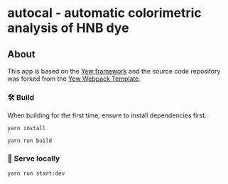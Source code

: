 # autocal - automatic colorimetric analysis of HNB dye

## About

This app is based on the [Yew framework](https://yew.rs/docs/) and the source
code repository was forked from the [Yew Webpack
Template](https://github.com/yewstack/yew-wasm-pack-template).

### 🛠️ Build

When building for the first time, ensure to install dependencies first.

```
yarn install
```

```
yarn run build
```

### 🔬 Serve locally

```
yarn run start:dev
```
